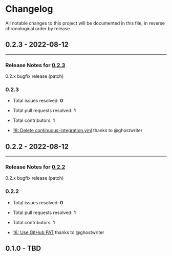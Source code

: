 # Changelog

All notable changes to this project will be documented in this file, in reverse chronological order by release.

## 0.2.3 - 2022-08-12


-----

### Release Notes for [0.2.3](https://github.com/ghostwriter/composer-lock/milestone/12)

0.2.x bugfix release (patch)

### 0.2.3

- Total issues resolved: **0**
- Total pull requests resolved: **1**
- Total contributors: **1**

 - [18: Delete continuous-integration.yml](https://github.com/ghostwriter/composer-lock/pull/18) thanks to @ghostwriter

## 0.2.2 - 2022-08-12


-----

### Release Notes for [0.2.2](https://github.com/ghostwriter/composer-lock/milestone/10)

0.2.x bugfix release (patch)

### 0.2.2

- Total issues resolved: **0**
- Total pull requests resolved: **1**
- Total contributors: **1**

 - [16: Use GitHub PAT](https://github.com/ghostwriter/composer-lock/pull/16) thanks to @ghostwriter

## 0.1.0 - TBD
